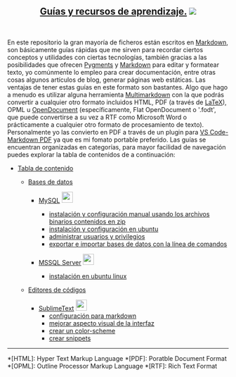[comment]: <> (Author: Marco Contreras Herrera)
[comment]: <> (Email: enidev911@gmail.com)

<h2 align="center">
  <u>Guías y recursos de aprendizaje.</u>
  <img src="./assets/ico/hand_with_pen.ico">
</h2>

<br>




En este repositorio la gran mayoría de ficheros están escritos en [Markdown](https://es.wikipedia.org/wiki/Markdown), son básicamente guías rápidas que me sirven para recordar ciertos conceptos y utilidades con ciertas tecnologías, también gracias a las posibilidades que ofrecen  [Pygments](https://pygments.org/) y [Markdown](https://es.wikipedia.org/wiki/Markdown) para editar y formatear texto, yo comúnmente lo empleo para crear documentación, entre otras cosas algunos artículos de blog, generar páginas web estáticas. Las ventajas de tener estas guías en este formato son bastantes. Algo que hago a menudo es utilizar alguna herramienta [Multimarkdown](https://fletcherpenney.net/multimarkdown/#whatismultimarkdown) con la que podrás convertir a cualquier otro formato incluidos HTML, PDF (a través de [LaTeX](https://es.wikipedia.org/wiki/LaTeX)), OPML u [OpenDocument](https://es.wikipedia.org/wiki/OpenDocument) (específicamente, Flat OpenDocument o '.fodt', que puede convertirse a su vez a RTF como Microsoft Word o prácticamente a cualquier otro formato de procesamiento de texto). Personalmente yo las convierto en PDF a través de un plugin para [VS Code-Markdown PDF](https://marketplace.visualstudio.com/items?itemName=yzane.markdown-pdf) ya que es mi fomato portable preferido. Las guías se encuentran organizadas en categorías, para mayor facilidad de navegación puedes explorar la tabla de contenidos de a continuación:


- [Tabla de contenido](#)

    * [Bases de datos](#)
        - [MySQL](devs/database/mysql) <img src='assets/ico/MySQL_Logo.ico' width='25'/>
            + [instalación y configuración manual usando los archivos binarios contenidos en zip](devs/database/mysql/install_zip)
            + [instalación y configuración en ubuntu](devs/database/mysql/install_in_ubuntu)
            + [administrar usuarios y privilegios](devs/database/mysql/manager_users_privileges)
            + [exportar e importar bases de datos con la línea de comandos](devs/database/mysql/mysqldump_import_export)
        - [MSSQL Server](#) <img src='assets/ico/microsoft_sql_server.ico' width='25'/>

            * [instalación en ubuntu linux](#)
            

    * [Editores de códigos](#)
        - [SublimeText](#) <img src='assets/ico/sublime_text.ico' width='25'/>
            + [configuración para markdown](devs/ide_code_editor/sublimetext/edit_markdown)
            + [mejorar aspecto visual de la interfaz](devs/ide_code_editor/sublimetext/theme_better)
            + [crear un color-scheme](devs/ide_code_editor/sublimetext/create_color_scheme)
            + [crear snippets](#)


---


*[HTML]: Hyper Text Markup Language
*[PDF]: Poratble Document Format
*[OPML]: Outline Processor Markup Language
*[RTF]: Rich Text Format